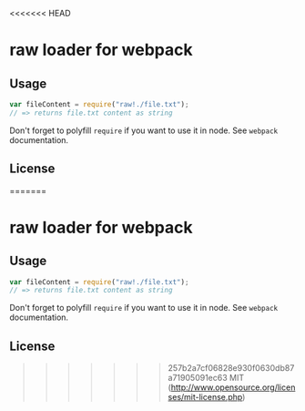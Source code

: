 <<<<<<< HEAD
# raw loader for webpack

## Usage

``` javascript
var fileContent = require("raw!./file.txt");
// => returns file.txt content as string
```

Don't forget to polyfill `require` if you want to use it in node.
See `webpack` documentation.

## License

=======
# raw loader for webpack

## Usage

``` javascript
var fileContent = require("raw!./file.txt");
// => returns file.txt content as string
```

Don't forget to polyfill `require` if you want to use it in node.
See `webpack` documentation.

## License

>>>>>>> 257b2a7cf06828e930f0630db87a71905091ec63
MIT (http://www.opensource.org/licenses/mit-license.php)